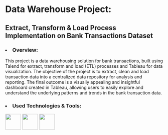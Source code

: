 <h1>Data Warehouse Project:</h1> 

<h2>Extract, Transform &amp; Load Process Implementation on Bank Transactions Dataset</h2>

<h3><li>Overview:</li></h3>
<p>
    This project is a data warehousing solution for bank transactions, built using Talend for extract, transform and load (ETL) processes and Tableau for data visualization. The objective of the project is to extract, clean and load transaction data into a centralized data repository for analysis and reporting. The final outcome is a visually appealing and insightful dashboard created in Tableau, allowing users to easily explore and understand the underlying patterns and trends in the bank transaction data.
</p>

<h3><li>Used Technologies & Tools:</li></h3>

<img src="https://www.imovo.com.mt/wp-content/uploads/2022/02/talend-logo.png" height=50/>         <img height=50 src="https://assets.stickpng.com/images/58481057cef1014c0b5e4951.png"/>          <img height=50 src="https://upload.wikimedia.org/wikipedia/commons/4/4b/Tableau_Logo.png">
